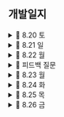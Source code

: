 ## 개발일지

<details>
   <summary> 🍎 8.20 토</summary>
    
https://user-images.githubusercontent.com/108191001/185752099-8c16169c-60e7-4b61-9308-387ad5f228b4.mov

    최종 목표: 홈 화면 구현 끝내기
    
    ☑️ 완료 
        - 카테고리 컬렉션 뷰 구현 완료
        - 배너 부분 구현 완료
        - tabman 이용하여 추천상품 탭, 추천상품 안에 컬렉션 뷰 구현 완료
        - tabman 이용하여 브랜드 탭 구현 완료
    
    ❌ 미해결
        - 배너 부분 자체는 구현 완료하였으나 navigation bar 부분과 어떻게 연결해야 할지 모르겠음 ➡️ 완료
        - 이때 스크롤 시 navigation bar custom 필요
        - 카테고리 컬렉션 뷰 밑 indicator 고민
        - sticky header
    
    🤔 느낀점
        - 시간 분배를 잘해야 할 듯하다. 구현해야 할 UI가 겁나 많다.
        - 뭔가 부담감에 자꾸 고민하는 시간이 길어지는 것 같다.
        - 오늘도 목표한 것의 50퍼센트를 겨우 한 것 같다.
        - 어려운 부분은 일단 기록해 두고 할 수 있는 것부터 해치우자.
  
</details>

<details>
   <summary> 🍎 8.21 일</summary>

https://user-images.githubusercontent.com/108191001/185796249-6cd5d69f-b211-468f-863a-27c3086c5ff0.mov

    최종 목표: 상품 상세 화면, 등록 화면, 검색 화면 UI구현 완료하기
    
    ☑️ 완료
      - 상품 선택 시 나오는 디테일 화면
      - 검색 화면 
      - 등록 화면 (디테일 부족)
        
    
    ❌ 미해결
      - 등록 화면 디테일 부족 ➡️ 완료
      - tab bar에서 등록 버튼 누를 시 modal 형식으로 나오는데 이를 구현하는 방법
   
</details>

<details>
   <summary> 🍎 8.22 월 </summary>
   
https://user-images.githubusercontent.com/108191001/185931317-7506625c-7a28-4382-b2c5-c1b5f8180f00.mov

    최종 목표: 등록 화면 디테일, 홈 화면 배너
    
    ☑️ 완료
      - 등록 화면 디테일 부분(태그 부분 제외)
      - 배너 화면
      - 스크롤 시 내비게이션 화면 커스텀
        
    
    ❌ 미해결
      - collectionView 밑 horizontal indicator 부분 구현
      - 검색 화면은 push 되어 나오는 것처럼, 등록 화면은 modal 처럼 나옴 -> 구현 방법?
      - 옵션 선택 화면 디테일
   
</details>

<details>
   <summary> 🍏 피드백 질문 </summary>

https://user-images.githubusercontent.com/108191001/185930775-6359950e-c531-4d45-a70d-c270443a37ca.MP4

   1. tab bar의 검색 탭할 시 push 뷰컨으로 보임
   2. tab bar의 등록 버튼 탭할 시 modal present 형식으로 보임 -> 해결 ⭕️
   3. collectionView 밑의 indicator 구현 방식 -> 후순위❗️
   4. tab man 이용할 때, conainer view 사용 시 각 탭의 크기는 항상 같은가용?? (홈 화면의 추천상품 - 브랜드)
   5. tableView나 collectionView 크기에 따라 scrollView가 변하게 하고 싶다면...? (My 화면 판매중 - 예약중 - 판매 완료 부분) - 4번 관련
   6. navigation bar uiview로 커스텀 storyboard -> ❌
   7. 등록 화면 - 옵션 선택 화면 segmented control -> 버튼으로 -> 해결 ⭕️
   
</details>

<details>
   <summary> 🍎 8.23 월 </summary>

https://user-images.githubusercontent.com/108191001/186191373-64e58d23-0253-4c5f-a34c-274a4286a6fb.mov

    최종 목표: 등록 화면 디테일, 피드백 부분 해결
    
    ☑️ 완료
    - tab bar에서 등록 탭할 시 modal 형식으로 보여주기
    - My tab: UI 구현
    - 등록 tab: 옵션 선택 버튼 탭할 시 나오는 modal 창 디테일 변경
    - 상품 조회 API 연동
      
       
    ❌ 미해결
    - tab bar에서 검색 화면 탭할 시 navigation push 형식으로 보여주기
 
</details>

<details>
   <summary> 🍎 8.24 화 </summary>
  
   - 회원가입
   
https://user-images.githubusercontent.com/108191001/186443805-b08e87a2-4aad-48ca-af80-a8605faf4e1a.mov

   - 상품 검색
   
https://user-images.githubusercontent.com/108191001/186444144-0b495939-531c-4c70-871b-e12ef142b156.mov

   - 상품 디테일 뷰
   
https://user-images.githubusercontent.com/108191001/186444372-29c94fa1-11e5-44a1-9e2c-71ff8539182f.mov

   
    최종 목표: 상품 검색 API 연동, 상품 디테일뷰 UI, 로그인 API 연동, 회원가입 UI
    
    ☑️ 완료
      - <상품 디테일뷰> tag 구현, 이미지 page indicator
      - <검색 탭> 상품 검색 UI 완료  / 상품 검색 API 연동 완료
      - <결제> 결제 탭 UI 구현 중
      - 회원가입 API는 연동 완료
      
       
    ❌ 미해결
      - 로그인 API -> 지금 해도 되는 건지 아닌지 너무 애매... 함 ㅠ
      - sticky header
      - 검색 시 필터 버튼(정확도순/최신순 ... ~)  누를 시 나오는 보기 옵션에서 3열/2열/1열 옵션은 아직 구현하지 않음
      - 서버분들이 개발하신 API가 진짜 번장 앱의 회원가입의 방식과 달라서 UI 디테일 구현 부족 ㅠ -> 추후에 구현해 주신다고 함~! 나는 어떻게 할까 고민 중...
 
</details>

<details>
   <summary> 🍎 8.25 목 </summary>

    최종 목표: 상품 디테일 뷰, my 탭
    아 중간에 레이아웃 깨지는 오류 나와서 상품 디테일 뷰 처음부터 다시 만들었다... 진짜 심장 배밖으로 나올 뻔
    
    ☑️ 완료
    <My 탭>
      - 사용자 판매중&예약중&판매 완료 UI
      - 사용자 판매 목록 조회 api 엮기
      - state에 따라 이미지 변경 
    <상품>
       - 상점 화면 조회 api 엮기

    ❌ 미해결
    - 상점에서 상품을 조회하면 현재 클릭된 상품도 같이 나옴 -> 어떻게 할지 서버분이랑 이야기 나눠야 함
 
</details>

<details>
   <summary> 🍎 8.26 금 </summary>

https://user-images.githubusercontent.com/108191001/186913816-d4d8f5b5-f470-4c55-9c67-c5fed8b6c27d.mov



    
    ☑️ 완료
      - my 탭 - 프로필 탭 - 상태변경 UI 구현
      - 상점 화면 출력 API 엮기
      - 최근 본 상품 UI + 최근 본 상품 API 엮기
      - 브랜드 보러가기 탭 이후 UI 구현 
      - 브랜드 관련 API 엮기
      - 브랜드 - 팔로우 API 엮기
  
    ❌ 미해결
       - 회원 정보 수정을 해야 하는데 Patch 하는 게 너무 헷갈린다...! 
       - 각종 navigation bar들 디테일과 정리 부족
 
</details>

